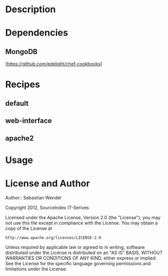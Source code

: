 Description
===========

Dependencies
=======

MongoDB
-------
[https://github.com/edelight/chef-cookbooks]

Recipes
=======

default
-------

web-interface
-------------

apache2
-------

Usage
=====

License and Author
==================

Author:: Sebastian Wendel

Copyright 2012, SourceIndex IT-Serives

Licensed under the Apache License, Version 2.0 (the "License");
you may not use this file except in compliance with the License.
You may obtain a copy of the License at

    http://www.apache.org/licenses/LICENSE-2.0

Unless required by applicable law or agreed to in writing, software
distributed under the License is distributed on an "AS IS" BASIS,
WITHOUT WARRANTIES OR CONDITIONS OF ANY KIND, either express or implied.
See the License for the specific language governing permissions and
limitations under the License.


